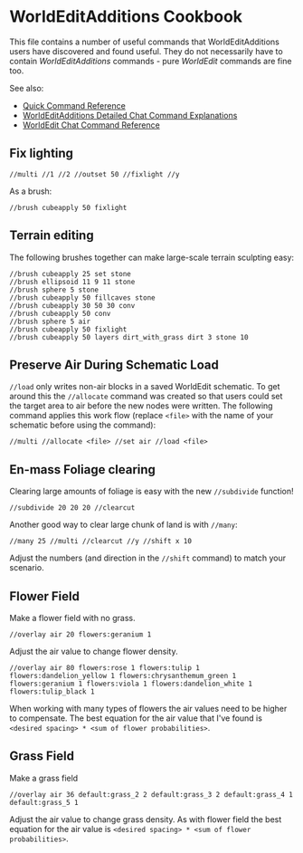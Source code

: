 # WorldEditAdditions Cookbook
This file contains a number of useful commands that WorldEditAdditions users have discovered and found useful. They do not necessarily have to contain _WorldEditAdditions_ commands - pure _WorldEdit_ commands are fine too.

See also:

- [Quick Command Reference](https://github.com/sbrl/Minetest-WorldEditAdditions/tree/master#quick-command-reference)
- [WorldEditAdditions Detailed Chat Command Explanations](https://github.com/sbrl/Minetest-WorldEditAdditions/blob/master/Chat-Command-Reference.md)
- [WorldEdit Chat Command Reference](https://github.com/Uberi/Minetest-WorldEdit/blob/master/ChatCommands.md)


## Fix lighting

```
//multi //1 //2 //outset 50 //fixlight //y
```

As a brush:

```
//brush cubeapply 50 fixlight
```

## Terrain editing
The following brushes together can make large-scale terrain sculpting easy:

```
//brush cubeapply 25 set stone
//brush ellipsoid 11 9 11 stone
//brush sphere 5 stone
//brush cubeapply 50 fillcaves stone
//brush cubeapply 30 50 30 conv
//brush cubeapply 50 conv
//brush sphere 5 air
//brush cubeapply 50 fixlight
//brush cubeapply 50 layers dirt_with_grass dirt 3 stone 10
```

## Preserve Air During Schematic Load
`//load` only writes non-air blocks in a saved WorldEdit schematic. To get around this the `//allocate` command was created so that users could set the target area to air before the new nodes were written. The following command applies this work flow (replace `<file>` with the name of your schematic before using the command):

```
//multi //allocate <file> //set air //load <file>
```

## En-mass Foliage clearing
Clearing large amounts of foliage is easy with the new `//subdivide` function!

```
//subdivide 20 20 20 //clearcut
```

Another good way to clear large chunk of land is with `//many`:

```
//many 25 //multi //clearcut //y //shift x 10
```

Adjust the numbers (and direction in the `//shift` command) to match your scenario.


## Flower Field
Make a flower field with no grass.

```
//overlay air 20 flowers:geranium 1 
```

Adjust the air value to change flower density.

```
//overlay air 80 flowers:rose 1 flowers:tulip 1 flowers:dandelion_yellow 1 flowers:chrysanthemum_green 1 flowers:geranium 1 flowers:viola 1 flowers:dandelion_white 1 flowers:tulip_black 1
```

When working with many types of flowers the air values need to be higher to compensate. The best equation for the air value that I've found is `<desired spacing> * <sum of flower probabilities>`.


## Grass Field
Make a grass field

```
//overlay air 36 default:grass_2 2 default:grass_3 2 default:grass_4 1 default:grass_5 1
```

Adjust the air value to change grass density. As with flower field the best equation for the air value is `<desired spacing> * <sum of flower probabilities>`.
